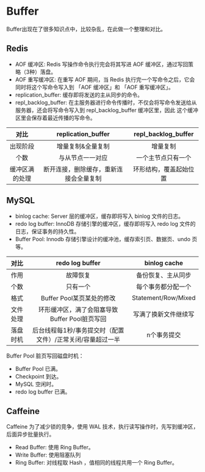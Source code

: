 # Buffer
Buffer出现在了很多知识点中，比较杂乱，在此做一个整理和对比。

## Redis
* AOF 缓冲区: Redis 写操作命令执行完会将其写进 AOF 缓冲区，通过写回策略（3种）落盘。
* AOF 重写缓冲区: 在重写 AOF 期间，当 Redis 执行完一个写命令之后，它会同时将这个写命令写入到 「AOF 缓冲区」和 「AOF 重写缓冲区」。
* replication_buffer: 缓存即将发送的主从同步的命令。
* repl_backlog_buffer: 在主服务器进行命令传播时，不仅会将写命令发送给从服务器，还会将写命令写入到 repl_backlog_buffer 缓冲区里，因此 这个缓冲区里会保存着最近传播的写命令。

|   对比    | replication_buffer  | repl_backlog_buffer |
|:-------:|:-------------------:|:-------------------:|
|  出现阶段   |      增量复制&全量复制      |        增量复制         |
|   个数    |      与从节点一一对应       |      一个主节点只有一个      |
| 缓冲区满的处理 | 断开连接，删除缓存，重新连接会全量复制 |     环形结构，覆盖起始位置     |

## MySQL
* binlog cache: Server 层的缓冲区，缓存即将写入 binlog 文件的日志。
* redo log buffer: InnoDB 存储引擎的缓冲区，缓存即将写入 redo log 文件的日志，保证事务的持久性。
* Buffer Pool: Innodb 存储引擎设计的缓冲池，缓存索引页、数据页、undo 页等。

|  对比  |         redo log buffer         |    binlog cache     |
|:----:|:-------------------------------:|:-------------------:|
|  作用  |              故障恢复               |      备份恢复、主从同步      |
|  个数  |              只有一个               |      每个事务都分配一个      |
|  格式  |       Buffer Pool某页某处的修改        | Statement/Row/Mixed |
| 文件处理 |  环形缓冲区，满了会阻塞导致Buffer Pool脏页写回   |     写满了换新文件继续写      |
| 落盘时机 | 后台线程每1秒/事务提交时（配置文件）/正常关闭/容量超过一半 |       n个事务提交        |

Buffer Pool 脏页写回磁盘时机：
* Buffer Pool 已满。
* Checkpoint 到达。
* MySQL 空闲时。
* redo log buffer 已满。

## Caffeine
Caffeine 为了减少锁的竞争，使用 WAL 技术，执行读写操作时，先写到缓冲区，后面异步批量执行。
* Read Buffer: 使用 Ring Buffer。
* Write Buffer: 使用阻塞队列
* Ring Buffer: 对线程取 Hash ，值相同的线程共用一个 Ring Buffer。